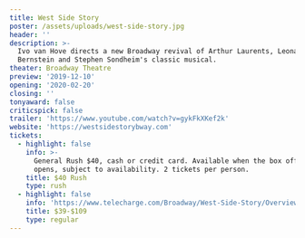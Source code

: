 ```yaml
---
title: West Side Story
poster: /assets/uploads/west-side-story.jpg
header: ''
description: >-
  Ivo van Hove directs a new Broadway revival of Arthur Laurents, Leonard
  Bernstein and Stephen Sondheim's classic musical.
theater: Broadway Theatre
preview: '2019-12-10'
opening: '2020-02-20'
closing: ''
tonyaward: false
criticspick: false
trailer: 'https://www.youtube.com/watch?v=gykFkXKef2k'
website: 'https://westsidestorybway.com'
tickets:
  - highlight: false
    info: >-
      General Rush $40, cash or credit card. Available when the box office
      opens, subject to availability. 2 tickets per person. 
    title: $40 Rush
    type: rush
  - highlight: false
    info: 'https://www.telecharge.com/Broadway/West-Side-Story/Overview'
    title: $39-$109
    type: regular
---
```


